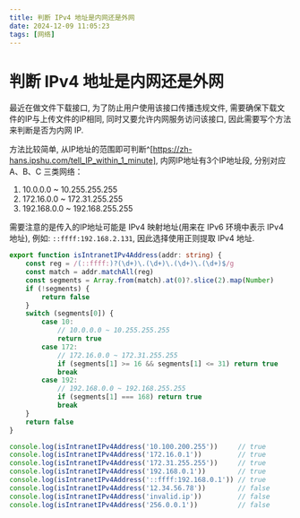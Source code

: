 ```yaml
---
title: 判断 IPv4 地址是内网还是外网
date: 2024-12-09 11:05:23
tags: [网络]
---
```


# 判断 IPv4 地址是内网还是外网

最近在做文件下载接口, 为了防止用户使用该接口传播违规文件, 需要确保下载文件的IP与上传文件的IP相同, 同时又要允许内网服务访问该接口, 因此需要写个方法来判断是否为内网 IP.

方法比较简单, 从IP地址的范围即可判断^[https://zh-hans.ipshu.com/tell_IP_within_1_minute], 内网IP地址有3个IP地址段, 分别对应A、B、C 三类网络：

1. 10.0.0.0 ~ 10.255.255.255
2. 172.16.0.0 ~ 172.31.255.255
3. 192.168.0.0 ~ 192.168.255.255

需要注意的是传入的IP地址可能是 IPv4 映射地址(用来在 IPv6 环境中表示 IPv4 地址), 例如: `::ffff:192.168.2.131`, 因此选择使用正则提取 IPv4 地址.

```ts
export function isIntranetIPv4Address(addr: string) {
	const reg = /(::ffff:)?(\d+)\.(\d+)\.(\d+)\.(\d+)$/g
	const match = addr.matchAll(reg)
	const segments = Array.from(match).at(0)?.slice(2).map(Number)
	if (!segments) {
		return false
	}
	switch (segments[0]) {
		case 10:
			// 10.0.0.0 ~ 10.255.255.255
			return true
		case 172:
			// 172.16.0.0 ~ 172.31.255.255
			if (segments[1] >= 16 && segments[1] <= 31) return true
			break
		case 192:
			// 192.168.0.0 ~ 192.168.255.255
			if (segments[1] === 168) return true
			break
	}
	return false
}

console.log(isIntranetIPv4Address('10.100.200.255'))     // true
console.log(isIntranetIPv4Address('172.16.0.1'))         // true
console.log(isIntranetIPv4Address('172.31.255.255'))     // true
console.log(isIntranetIPv4Address('192.168.0.1'))        // true
console.log(isIntranetIPv4Address('::ffff:192.168.0.1')) // true
console.log(isIntranetIPv4Address('12.34.56.78'))        // false
console.log(isIntranetIPv4Address('invalid.ip'))         // false
console.log(isIntranetIPv4Address('256.0.0.1'))          // false
```
